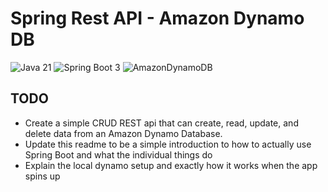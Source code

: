 # Spring Rest API - Amazon Dynamo DB

![Java 21](https://img.shields.io/badge/java_21-%23ED8B00.svg?style=for-the-badge&logo=openjdk&logoColor=white)
![Spring Boot 3](https://img.shields.io/badge/spring_boot_3-%236DB33F.svg?style=for-the-badge&logo=spring-boot&logoColor=white)
![AmazonDynamoDB](https://img.shields.io/badge/Amazon%20DynamoDB-4053D6?style=for-the-badge&logo=Amazon%20DynamoDB&logoColor=white)

## TODO
- Create a simple CRUD REST api that can create, read, update, and delete data from an Amazon Dynamo Database.
- Update this readme to be a simple introduction to how to actually use Spring Boot and what the individual things do
- Explain the local dynamo setup and exactly how it works when the app spins up